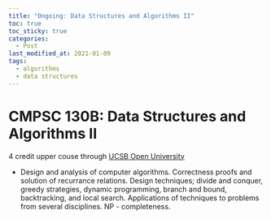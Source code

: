 ```yaml
---
title: "Ongoing: Data Structures and Algorithms II"
toc: true
toc_sticky: true
categories: 
  - Post
last_modified_at: 2021-01-09
tags:
  - algorithms
  - data structures
---
```


# CMPSC 130B: Data Structures and Algorithms II

4 credit upper couse through [UCSB Open University](https://professional.ucsb.edu/open-university)
  - Design and analysis of computer algorithms. Correctness proofs and solution of recurrance relations. Design techniques; divide and conquer, greedy strategies, dynamic programming, branch and bound, backtracking, and local search. Applications of techniques to problems from several disciplines. NP - completeness.

